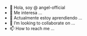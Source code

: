 - 👋 Hola, soy @ angel-official
- 👀 Me interesa ... 
- 🌱 Actualmente estoy aprendiendo ...
- 💞️ I’m looking to collaborate on ...
- 📫 How to reach me ...

<!---
angel-official/angel-official is a ✨ special ✨ repository because its `README.md` (this file) appears on your GitHub profile.
You can click the Preview link to take a look at your changes.
--->
